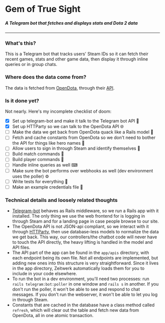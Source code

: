 # Gem of True Sight
##### A Telegram bot that fetches and displays stats and Dota 2 data

---

### What's this?
This is a Telegram bot that tracks users' Steam IDs so it can fetch their
recent games, stats and other game data, then display it through inline queries
or in group chats.

### Where does the data come from?
The data is fetched from [OpenDota](https://opendota.com), through their [API](https://docs.opendota.com).

### Is it done yet?
Not nearly. Here's my incomplete checklist of doom:

- [x] Set up telegram-bot and make it talk to the Telegram bot API 💬
- [x] Set up HTTParty so we can talk to the OpenDota API 🌐
- [ ] Make the data we get back from OpenDota quack like a Rails model 🦆
- [ ] Fetch and cache constants from OpenDota so we don't need to bother the API for things like hero names 📃
- [ ] Allow users to sign in through Steam and identify themselves 🔐
- [ ] Build match commands 📅
- [ ] Build player commands 🤼
- [ ] Handle inline queries as well ⌨
- [ ] Make sure the bot performs over webhooks as well (dev environment uses the poller) ⚙
- [ ] Write tests for everything 🧪
- [ ] Make an example credentials file 🔑

### Technical details and loosely related thoughts
* [Telegram-bot](https://github.com/telegram-bot-rb/telegram-bot) behaves as Rails middleware, so we run a Rails app with it installed. The only thing we use the web frontend for is logging in through Steam and for a landing page in case people browse to our site.
* The OpenDota API is not JSON-api compliant, so we interact with it through [HTTParty](https://github.com/jnunemaker/httparty), then use database-less models to normalize the data we get back. This way, our controllers/the chatbot code will never have to touch the API directly, the heavy lifting is handled in the model and API files.
* The API part of the app can be found in the `app/apis` directory, with each endpoint being its own file. Not all endpoints are implemented, but adding new ones into this structure is very straightforward. Since it lives in the app directory, Zeitwerk automatically loads them for you to include in your code elsewhere.
* To run the bot in a dev environment, you'll need two processes: run `rails telegram:bot:poller` in one window and `rails s` in another. If you don't run the poller, it won't be able to see and respond to chat messages. If you don't run the webserver, it won't be able to let you log in through Steam.
* Constants that are cached in the database have a class method called `refresh`, which will clear out the table and fetch new data from OpenDota, all in one atomic transaction. 
